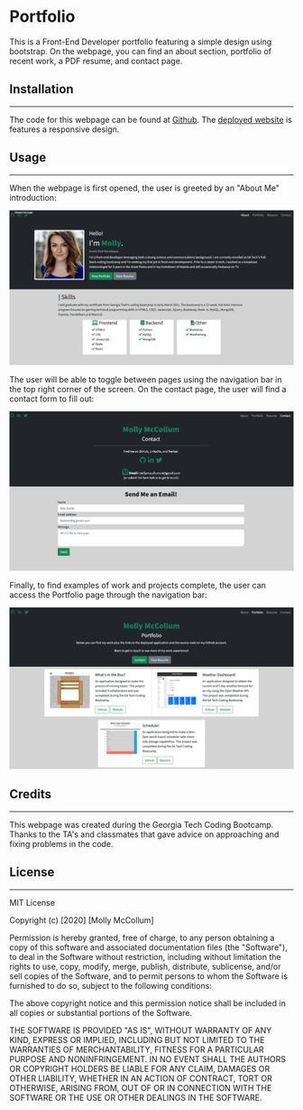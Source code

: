 # Portfolio 
This is a Front-End Developer portfolio featuring a simple design using bootstrap. On the webpage, you can find an about section, portfolio of recent work, a PDF resume, and contact page. 
   

## Installation

---
The code for this webpage can be found at [Github](https://github.com/mollymccollumwx/updated-portfolio). The [deployed website](https://mollymccollumwx.github.io/updated-portfolio/) is features a responsive design. 

## Usage

---
When the webpage is first opened, the user is greeted by an "About Me" introduction:

![About Me](./assets/images/portfolio1.png)

The user will be able to toggle between pages using the navigation bar in the top right corner of the screen. On the contact page, the user will find a contact form to fill out:

![Contact Form](./assets/images/portfolio3.png)

Finally, to find examples of work and projects complete, the user can access the Portfolio page through the navigation bar:

![Portfolio Page](./assets/images/portfolio2.png)

## Credits

---
This webpage was created during the Georgia Tech Coding Bootcamp. Thanks to the TA's and classmates that gave advice on approaching and fixing problems in the code. 

## License 

---
MIT License

Copyright (c) [2020] [Molly McCollum]

Permission is hereby granted, free of charge, to any person obtaining a copy
of this software and associated documentation files (the "Software"), to deal
in the Software without restriction, including without limitation the rights
to use, copy, modify, merge, publish, distribute, sublicense, and/or sell
copies of the Software, and to permit persons to whom the Software is
furnished to do so, subject to the following conditions:

The above copyright notice and this permission notice shall be included in all
copies or substantial portions of the Software.

THE SOFTWARE IS PROVIDED "AS IS", WITHOUT WARRANTY OF ANY KIND, EXPRESS OR
IMPLIED, INCLUDING BUT NOT LIMITED TO THE WARRANTIES OF MERCHANTABILITY,
FITNESS FOR A PARTICULAR PURPOSE AND NONINFRINGEMENT. IN NO EVENT SHALL THE
AUTHORS OR COPYRIGHT HOLDERS BE LIABLE FOR ANY CLAIM, DAMAGES OR OTHER
LIABILITY, WHETHER IN AN ACTION OF CONTRACT, TORT OR OTHERWISE, ARISING FROM,
OUT OF OR IN CONNECTION WITH THE SOFTWARE OR THE USE OR OTHER DEALINGS IN THE
SOFTWARE.